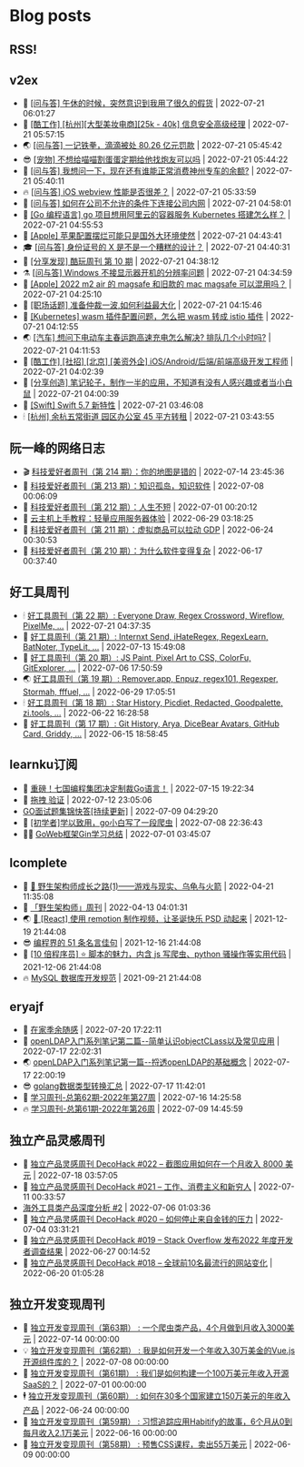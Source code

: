 # Blog posts
## RSS!



## v2ex

<!-- v2ex:START  -->
- 🫶 [[问与答] 午休的时候，突然意识到我用了很久的假货](https://www.v2ex.com/t/867739#reply2) | 2022-07-21 06:01:27 
- 🧰 [[酷工作] [杭州][大型美妆电商][25k - 40k] 信息安全高级经理](https://www.v2ex.com/t/867738#reply0) | 2022-07-21 05:57:15 
- 🌏 [[问与答] 一记铁拳，滴滴被处 80.26 亿元罚款](https://www.v2ex.com/t/867736#reply13) | 2022-07-21 05:45:42 
- 😎 [[宠物] 不想给喵喵割蛋蛋定期给他找炮友可以吗](https://www.v2ex.com/t/867735#reply4) | 2022-07-21 05:44:22 
- 💂 [[问与答] 我想问一下，现在还有谁能正常消费神州专车的余额?](https://www.v2ex.com/t/867734#reply0) | 2022-07-21 05:40:11 
- 🔥 [[问与答] iOS webview 性能是否很差？](https://www.v2ex.com/t/867733#reply14) | 2022-07-21 05:33:59 
- 🦅 [[问与答] 如何在公司不允许的条件下连接公司内网](https://www.v2ex.com/t/867727#reply8) | 2022-07-21 04:58:01 
- 🙉 [[Go 编程语言] go 项目想用阿里云的容器服务 Kubernetes 搭建怎么样？](https://www.v2ex.com/t/867726#reply4) | 2022-07-21 04:55:53 
- 💫 [[Apple] 苹果配置摆烂可能只是国外大环境使然](https://www.v2ex.com/t/867725#reply8) | 2022-07-21 04:43:41 
- 🎓 [[问与答] 身份证号的 X 是不是一个糟糕的设计？](https://www.v2ex.com/t/867724#reply32) | 2022-07-21 04:40:31 
- 🗽 [[分享发现] 酷玩周刊 第 10 期](https://www.v2ex.com/t/867723#reply0) | 2022-07-21 04:38:12 
- ⚗️ [[问与答] Windows 不接显示器开机的分辨率问题](https://www.v2ex.com/t/867722#reply2) | 2022-07-21 04:34:59 
- 🦍 [[Apple] 2022 m2 air 的 magsafe 和旧款的 mac magsafe 可以混用吗？](https://www.v2ex.com/t/867721#reply3) | 2022-07-21 04:25:10 
- 🤩 [[职场话题] 准备仲裁一波,如何利益最大化](https://www.v2ex.com/t/867720#reply3) | 2022-07-21 04:15:46 
- 🙉 [[Kubernetes] wasm 插件配置问题，怎么把 wasm 转成 istio 插件](https://www.v2ex.com/t/867719#reply0) | 2022-07-21 04:12:55 
- 🌏 [[汽车] 想问下电动车主春运跑高速充电怎么解决? 排队几个小时吗?](https://www.v2ex.com/t/867718#reply8) | 2022-07-21 04:11:53 
- 🐘 [[酷工作] [社招] [北京] [美资外企] iOS/Android/后端/前端高级开发工程师](https://www.v2ex.com/t/867716#reply1) | 2022-07-21 04:02:39 
- 🧰 [[分享创造] 笔记轮子，制作一半的应用，不知道有没有人感兴趣或者当小白鼠](https://www.v2ex.com/t/867715#reply0) | 2022-07-21 04:00:39 
- 💃 [[Swift] Swift 5.7 新特性](https://www.v2ex.com/t/867714#reply0) | 2022-07-21 03:46:08 
- 🕯 [[杭州] 余杭五常街道 园区办公室 45 平方转租](https://www.v2ex.com/t/867713#reply0) | 2022-07-21 03:43:55 <!-- v2ex:END -->

## 阮一峰的网络日志

<!-- ruanyf:START -->
- 🎬 [科技爱好者周刊（第 214 期）：你的地图是错的](http://www.ruanyifeng.com/blog/2022/07/weekly-issue-214.html) | 2022-07-14 23:45:36 
- 💄 [科技爱好者周刊（第 213 期）：知识孤岛，知识软件](http://www.ruanyifeng.com/blog/2022/07/weekly-issue-213.html) | 2022-07-08 00:06:09 
- 🐎 [科技爱好者周刊（第 212 期）：人生不短](http://www.ruanyifeng.com/blog/2022/07/weekly-issue-212.html) | 2022-07-01 00:20:12 
- 🤔 [云主机上手教程：轻量应用服务器体验](http://www.ruanyifeng.com/blog/2022/06/cloud-server-getting-started-tutorial.html) | 2022-06-29 03:18:25 
- 🧠 [科技爱好者周刊（第 211 期）：虚拟商品可以拉动 GDP](http://www.ruanyifeng.com/blog/2022/06/weekly-issue-211.html) | 2022-06-24 00:30:53 
- 🎃 [科技爱好者周刊（第 210 期）：为什么软件变得复杂](http://www.ruanyifeng.com/blog/2022/06/weekly-issue-210.html) | 2022-06-17 00:37:40 <!-- ruanyf:END -->

## 好工具周刊

<!-- bestxtools:START -->
- 🕯 [好工具周刊（第 22 期）: Everyone Draw, Regex Cross­word, Wireflow, PixelMe, ...](https://discuss-cn.bestxtools.com/d/60/1) | 2022-07-21 04:37:35 
- 🦩 [好工具周刊（第 21 期）: Internxt Send, iHateRegex, RegexLearn, BatNoter, TypeLit, ...](https://discuss-cn.bestxtools.com/d/58/1) | 2022-07-13 15:49:08 
- 🦄 [好工具周刊（第 20 期）: JS Paint, Pixel Art to CSS, ColorFu, GitExplorer, ...](https://discuss-cn.bestxtools.com/d/57/1) | 2022-07-06 17:50:59 
- 🌏 [好工具周刊（第 19 期）: Remover.app, Enpuz, regex101, Regexper, Stormah, fffuel, ...](https://discuss-cn.bestxtools.com/d/56/1) | 2022-06-29 17:05:51 
- 🕯 [好工具周刊（第 18 期）: Star History, Picdiet, Redacted, Goodpalette, zi.tools, ...](https://discuss-cn.bestxtools.com/d/47/1) | 2022-06-22 16:28:58 
- 📝 [好工具周刊（第 17 期）: Git History, Arya, DiceBear Avatars, GitHub Card, Griddy, ...](https://discuss-cn.bestxtools.com/d/43/1) | 2022-06-15 18:58:45 <!-- bestxtools:END -->


## learnku订阅

<!-- learnku:START -->
- 🦅 [重磅！七国编程集团决定制裁Go语言！](https://learnku.com/articles/69766) | 2022-07-15 19:22:34 
- 🦅 [拖拽 验证](https://learnku.com/articles/69652) | 2022-07-12 23:05:06 
-  [GO面试题集锦快答[持续更新]](https://learnku.com/articles/69250) | 2022-07-09 04:29:20 
- 🌈 [[初学者]学以致用，go小白写了一段爬虫](https://learnku.com/go/t/69522) | 2022-07-08 22:36:43 
- 🧑‍🏫 [GoWeb框架Gin学习总结](https://learnku.com/articles/69259) | 2022-07-01 03:45:07 <!-- learnku:END -->



## lcomplete

<!-- lcomplete:START -->
- 🫶 [🐒 野生架构师成长之路&lpar;1&rpar;——游戏与现实、乌龟与火箭](http://codelc.com/post/growup/s01/) | 2022-04-21 11:35:08 
- 🧰 [「野生架构师」周刊](http://codelc.com/post/essay/%E9%87%8E%E7%94%9F%E6%9E%B6%E6%9E%84%E5%B8%88%E5%91%A8%E5%88%8A%E4%BB%8B%E7%BB%8D/) | 2022-04-13 04:01:31 
- 🌏 [🎄 [React] 使用 remotion 制作视频，让圣诞快乐 PSD 动起来](http://codelc.com/post/dev/js/remotion/) | 2021-12-19 21:44:08 
- 😎 [编程界的 51 条名言佳句](http://codelc.com/post/dev/thinking/quotes/) | 2021-12-16 21:44:08 
- 💂 [[10 倍程序员] ⭐ 脚本的魅力，内含 js 写爬虫、python 骚操作等实用代码](http://codelc.com/post/dev/10x/script/) | 2021-12-06 21:44:08 
- 🔥 [MySQL 数据库开发规范](http://codelc.com/post/dev/db/mysql_standard/) | 2021-09-21 21:44:08 <!-- lcomplete:END -->

## eryajf

<!-- eryajf:START -->
- 🫶 [在家季余随感](https://wiki.eryajf.net/pages/e36842/) | 2022-07-20 17:22:11 
- 🧰 [openLDAP入门系列笔记第二篇--简单认识objectCLass以及常见应用](https://wiki.eryajf.net/pages/ea10fa/) | 2022-07-17 22:02:31 
- 🌏 [openLDAP入门系列笔记第一篇--捋透openLDAP的基础概念](https://wiki.eryajf.net/pages/aa0651/) | 2022-07-17 22:00:19 
- 😎 [golang数据类型转换汇总](https://wiki.eryajf.net/pages/33a476/) | 2022-07-17 11:42:01 
- 💂 [学习周刊-总第62期-2022年第27周](https://wiki.eryajf.net/pages/4a06ab/) | 2022-07-16 14:25:58 
- 🔥 [学习周刊-总第61期-2022年第26周](https://wiki.eryajf.net/pages/703307/) | 2022-07-09 14:45:59 <!-- eryajf:END -->



## 独立产品灵感周刊

<!-- DecoHack:START -->
- 🦣 [独立产品灵感周刊 DecoHack #022 – 截图应用如何在一个月收入 8000 美元](https://www.decohack.com/Post/774) | 2022-07-18 03:57:05 
- 🤡 [独立产品灵感周刊 DecoHack #021 – 工作、消费主义和新穷人](https://www.decohack.com/Post/753) | 2022-07-11 00:33:57 
-  [海外工具类产品深度分析 #2](https://www.decohack.com/Post/746) | 2022-07-06 01:03:36 
- 🐲 [独立产品灵感周刊 DecoHack #020 – 如何停止来自金钱的压力](https://www.decohack.com/Post/728) | 2022-07-04 03:31:21 
- 🦅 [独立产品灵感周刊 DecoHack #019 – Stack Overflow 发布2022 年度开发者调查结果](https://www.decohack.com/Post/699) | 2022-06-27 00:14:52 
- 🧰 [独立产品灵感周刊 DecoHack #018 – 全球前10名最流行的网站变化](https://www.decohack.com/Post/680) | 2022-06-20 01:05:28 <!-- DecoHack:END -->

## 独立开发变现周刊

<!-- easyindie:START -->
- 💂 [独立开发变现周刊（第63期） : 一个爬虫类产品，4个月做到月收入3000美元](https://www.ezindie.com/weekly/issue-63) | 2022-07-14 00:00:00 
- 💡 [独立开发变现周刊（第62期） : 我是如何开发一个年收入30万美金的Vue.js开源组件库的？](https://www.ezindie.com/weekly/issue-62) | 2022-07-08 00:00:00 
- 🌋 [独立开发变现周刊（第61期） : 我们是如何构建一个100万美元年收入开源SaaS的？](https://www.ezindie.com/weekly/issue-61) | 2022-07-01 00:00:00 
- 🕴 [独立开发变现周刊（第60期） : 如何在30多个国家建立150万美元的年收入产品](https://www.ezindie.com/weekly/issue-60) | 2022-06-24 00:00:00 
- 🎊 [独立开发变现周刊（第59期） : 习惯追踪应用Habitify的故事，6个月从0到每月收入2.1万美元](https://www.ezindie.com/weekly/issue-59) | 2022-06-16 00:00:00 
- 🤔 [独立开发变现周刊（第58期） : 预售CSS课程，卖出55万美元](https://www.ezindie.com/weekly/issue-58) | 2022-06-09 00:00:00 <!-- easyindie:END -->



